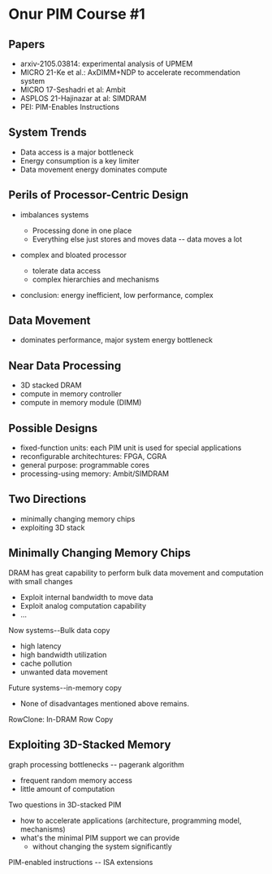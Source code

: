 #  Onur PIM Course #1

## Papers

+ arxiv-2105.03814: experimental analysis of UPMEM
+ MICRO 21-Ke et al.: AxDIMM+NDP to accelerate recommendation system
+ MICRO 17-Seshadri et al: Ambit
+ ASPLOS 21-Hajinazar at al: SIMDRAM
+ PEI: PIM-Enables Instructions

## System Trends

+ Data access is a major bottleneck
+ Energy consumption is a key limiter
+ Data movement energy dominates compute

## Perils of Processor-Centric Design

+ imbalances systems
  - Processing done in one place
  - Everything else just stores and moves data -- data moves a lot
+ complex and bloated processor
  - tolerate data access 
  - complex hierarchies and mechanisms

+ conclusion: energy inefficient, low performance, complex

## Data Movement

+ dominates performance, major system energy bottleneck

## Near Data Processing

+ 3D stacked DRAM
+ compute in memory controller
+ compute in memory module (DIMM)

## Possible Designs

+ fixed-function units: each PIM unit is used for special applications
+ reconfigurable architechtures: FPGA, CGRA
+ general purpose: programmable cores
+ processing-using memory: Ambit/SIMDRAM

## Two Directions

+ minimally changing memory chips
+ exploiting 3D stack

## Minimally Changing Memory Chips

DRAM has great capability to perform bulk data movement and computation with small changes

+ Exploit internal bandwidth to move data
+ Exploit analog computation capability
+ ...

Now systems--Bulk data copy

+ high latency
+ high bandwidth utilization
+ cache pollution
+ unwanted data movement

Future systems--in-memory copy

+ None of disadvantages mentioned above remains.

RowClone: In-DRAM Row Copy

## Exploiting 3D-Stacked Memory

graph processing bottlenecks -- pagerank algorithm

+ frequent random memory access
+ little amount of computation

Two questions in 3D-stacked PIM

+ how to accelerate applications (architecture, programming model, mechanisms)
+ what's the minimal PIM support we can provide
  - without changing the system significantly

PIM-enabled instructions -- ISA extensions

